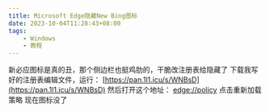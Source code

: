 ```yaml
---
title: Microsoft Edge隐藏New Bing图标
date: 2023-10-04T11:28:43+08:00
tags:
    - Windows
    - 教程
---
```

新必应图标是真的丑，那个侧边栏也挺鸡肋的，干脆改注册表给隐藏了
下载我写好的注册表编辑文件，运行：
[https://pan.1l1.icu/s/WNBsD](https://pan.1l1.icu/s/WNBsD)
然后打开这个地址：
[edge://policy](edge://policy)
点击重新加载策略
现在图标没了
